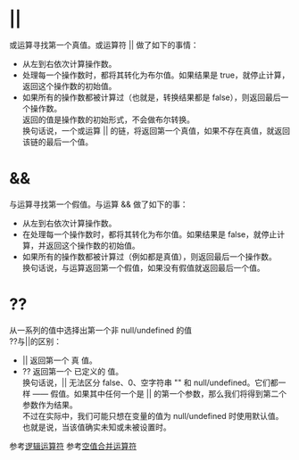 # ||
或运算寻找第一个真值。或运算符 || 做了如下的事情：  
* 从左到右依次计算操作数。  
* 处理每一个操作数时，都将其转化为布尔值。如果结果是 true，就停止计算，返回这个操作数的初始值。  
* 如果所有的操作数都被计算过（也就是，转换结果都是 false），则返回最后一个操作数。  
返回的值是操作数的初始形式，不会做布尔转换。  
换句话说，一个或运算 || 的链，将返回第一个真值，如果不存在真值，就返回该链的最后一个值。
# &&
与运算寻找第一个假值。与运算 && 做了如下的事：  
* 从左到右依次计算操作数。  
* 在处理每一个操作数时，都将其转化为布尔值。如果结果是 false，就停止计算，并返回这个操作数的初始值。  
* 如果所有的操作数都被计算过（例如都是真值），则返回最后一个操作数。  
换句话说，与运算返回第一个假值，如果没有假值就返回最后一个值。  
# ??
从一系列的值中选择出第一个非 null/undefined 的值  
??与||的区别：  
* || 返回第一个 真 值。  
* ?? 返回第一个 已定义的 值。  
换句话说，|| 无法区分 false、0、空字符串 "" 和 null/undefined。它们都一样 —— 假值。如果其中任何一个是 || 的第一个参数，那么我们将得到第二个参数作为结果。  
不过在实际中，我们可能只想在变量的值为 null/undefined 时使用默认值。也就是说，当该值确实未知或未被设置时。  

参考[逻辑运算符](https://zh.javascript.info/logical-operators)
参考[空值合并运算符](https://zh.javascript.info/nullish-coalescing-operator)